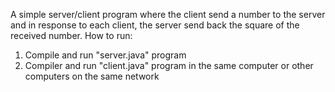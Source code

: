 A simple server/client program where the client send a number to the server and in response to each client, the server send back the square of the received number.
How to run:
1. Compile and run "server.java" program
2. Compiler and run "client.java" program in the same computer or other computers on the same network
